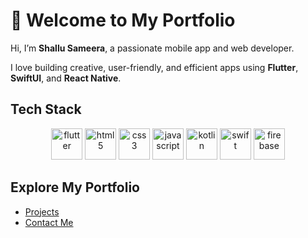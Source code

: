 # 👋 Welcome to My Portfolio

Hi, I’m **Shallu Sameera**, a passionate mobile app and web developer.

I love building creative, user-friendly, and efficient apps using **Flutter**, **SwiftUI**, and **React Native**.

## Tech Stack

<p align="center">
  <img src="https://cdn.jsdelivr.net/gh/devicons/devicon/icons/flutter/flutter-original.svg" alt="flutter" width="50" height="50"/>
  <img src="https://cdn.jsdelivr.net/gh/devicons/devicon/icons/html5/html5-original.svg" alt="html5" width="50" height="50"/>
  <img src="https://cdn.jsdelivr.net/gh/devicons/devicon/icons/css3/css3-original.svg" alt="css3" width="50" height="50"/>
  <img src="https://cdn.jsdelivr.net/gh/devicons/devicon/icons/javascript/javascript-original.svg" alt="javascript" width="50" height="50"/>
  <img src="https://cdn.jsdelivr.net/gh/devicons/devicon/icons/kotlin/kotlin-original.svg" alt="kotlin" width="50" height="50"/>
  <img src="https://cdn.jsdelivr.net/gh/devicons/devicon/icons/swift/swift-original.svg" alt="swift" width="50" height="50"/>
  <img src="https://cdn.jsdelivr.net/gh/devicons/devicon/icons/firebase/firebase-plain.svg" alt="firebase" width="50" height="50"/>
</p>


##  Explore My Portfolio
- [Projects](./projects.markdown)
- [Contact Me](./contact.md)

